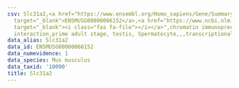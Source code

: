 ```yaml
---
csv: Slc31a2,<a href="https://www.ensembl.org/Homo_sapiens/Gene/Summary?db=core;g=ENSMUSG00000066152"
  target="_blank">ENSMUSG00000066152</a>,<a href="https://www.ncbi.nlm.nih.gov/pubmed/25450459"
  target="_blank"><i class="fas fa-file"></i></a>",chromatin immunoprecipitation assay,direct
  interaction,prime adult stage, testis, Spermatocyte,,,transcriptional regulation,
data_alias: Slc31a2
data_id: ENSMUSG00000066152
data_numevidence: 1
data_species: Mus musculus
data_taxid: '10090'
title: Slc31a2
---
```

